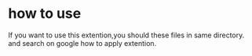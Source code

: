 # how to use
If you want to use this extention,you should these files in same directory.
and search on google how to apply extention.
